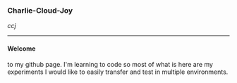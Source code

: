 ### Charlie-Cloud-Joy  

_ccj_   

---  
#### Welcome
  to my github page. I'm learning to code so most of what is here are my experiments I would like to easily transfer and test in multiple environments.

<!---
charlie-cloud-joy/charlie-cloud-joy is a ✨ special ✨ repository because its `README.md` (this file) appears on your GitHub profile.
You can click the Preview link to take a look at your changes.
--->
